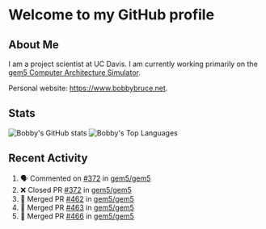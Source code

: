 # Welcome to my GitHub profile

## About Me

I am a project scientist at UC Davis. I am currently working primarily on the [gem5 Computer Architecture Simulator](https://github.com/gem5).

Personal website: <https://www.bobbybruce.net>.

## Stats

![Bobby's GitHub stats](https://github-readme-stats.vercel.app/api?username=bobbyrbruce&show_icons=true&theme=responsive&include_all_commits=true&count_private=true&show=reviews&disable_animations=true)
![Bobby's Top Languages ](https://github-readme-stats.vercel.app/api/top-langs/?username=bobbyrbruce&layout=compact&theme=responsive&count_private=true&langs_count=10&disable_animations=true)

## Recent Activity

<!--START_SECTION:activity-->
1. 🗣 Commented on [#372](https://github.com/gem5/gem5/pull/372#issuecomment-1764881739) in [gem5/gem5](https://github.com/gem5/gem5)
2. ❌ Closed PR [#372](https://github.com/gem5/gem5/pull/372) in [gem5/gem5](https://github.com/gem5/gem5)
3. 🎉 Merged PR [#462](https://github.com/gem5/gem5/pull/462) in [gem5/gem5](https://github.com/gem5/gem5)
4. 🎉 Merged PR [#463](https://github.com/gem5/gem5/pull/463) in [gem5/gem5](https://github.com/gem5/gem5)
5. 🎉 Merged PR [#466](https://github.com/gem5/gem5/pull/466) in [gem5/gem5](https://github.com/gem5/gem5)
<!--END_SECTION:activity-->
